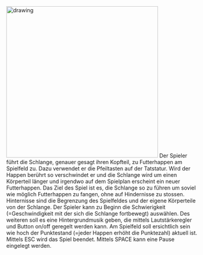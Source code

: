 <img src="https://user-images.githubusercontent.com/83589796/199694395-d2912364-a59a-4e40-b42c-db5792767652.png" alt="drawing" width="400"/>
Der Spieler führt die Schlange, genauer gesagt ihren Kopfteil, zu Futterhappen am Spielfeld zu. Dazu verwendet er die Pfeiltasten auf der Tatstatur. Wird der Happen berührt so verschwindet er und die Schlange wird um einen Körperteil länger und irgendwo auf dem Spielplan erscheint ein neuer Futterhappen. Das Ziel des Spiel ist es, die Schlange so zu führen um soviel wie möglich Futterhappen zu fangen, ohne auf Hindernisse zu stossen. Hinternisse sind die Begrenzung des Spielfeldes und der eigene Körperteile von der Schlange. Der Spieler kann zu Beginn die Schwierigkeit (=Geschwindigkeit mit der sich die Schlange fortbewegt) auswählen. Des weiteren soll es eine Hintergrundmusik geben, die mittels Lautstärkeregler und Button on/off geregelt werden kann. Am Spielfeld soll ersichtlich sein wie hoch der Punktestand (=jeder Happen erhöht die Punktezahl) aktuell ist. Mittels ESC wird das Spiel beendet. Mittels SPACE kann eine Pause eingelegt werden. 

